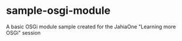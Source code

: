 sample-osgi-module
==================

A basic OSGi module sample created for the JahiaOne "Learning more OSGi" session
